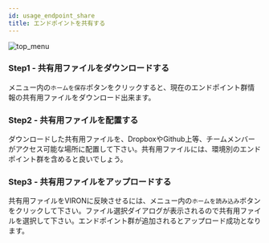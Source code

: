 ```yaml
---
id: usage_endpoint_share
title: エンドポイントを共有する
---
```


![top_menu](./assets/top_menu.png)

### Step1 - 共有用ファイルをダウンロードする

メニュー内の`ホームを保存`ボタンをクリックすると、現在のエンドポイント群情報の共有用ファイルをダウンロード出来ます。

### Step2 - 共有用ファイルを配置する

ダウンロードした共有用ファイルを、DropboxやGithub上等、チームメンバーがアクセス可能な場所に配置して下さい。共有用ファイルには、環境別のエンドポイント群を含めると良いでしょう。

### Step3 - 共有用ファイルをアップロードする

共有用ファイルをVIRONに反映させるには、メニュー内の`ホームを読み込み`ボタンをクリックして下さい。ファイル選択ダイアログが表示されるので共有用ファイルを選択して下さい。エンドポイント群が追加されるとアップロード成功となります。
